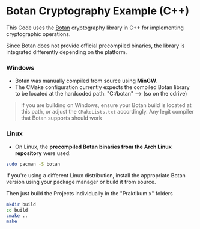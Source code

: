 # Botan Cryptography Example (C++)

This Code uses the [Botan](https://botan.randombit.net/) cryptography library in C++ for implementing cryptographic operations.

Since Botan does not provide official precompiled binaries, the library is integrated differently depending on the platform.

### Windows
- Botan was manually compiled from source using **MinGW**.
- The CMake configuration currently expects the compiled Botan library to be located at the hardcoded path: "C:/botan"   --> (so on the cdrive)

> If you are building on Windows, ensure your Botan build is located at this path, or adjust the `CMakeLists.txt` accordingly. Any legit compiler that Botan supports should work 

### Linux

- On Linux, the **precompiled Botan binaries from the Arch Linux repository** were used:

```bash
sudo pacman -S botan
```
If you're using a different Linux distribution, install the appropriate Botan version using your package manager or build it from source.

 Then just build the Projects individually in the "Praktikum x" folders 

```bash
mkdir build
cd build
cmake ..
make
```

